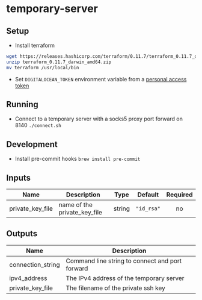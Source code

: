 # temporary-server

## Setup

- Install terraform

```sh
wget https://releases.hashicorp.com/terraform/0.11.7/terraform_0.11.7_darwin_amd64.zip
unzip terraform_0.11.7_darwin_amd64.zip
mv terraform /usr/local/bin
```

- Set `DIGITALOCEAN_TOKEN` environment variable from a [personal access token](https://cloud.digitalocean.com/account/api/tokens?i=1894d4)

## Running

- Connect to a temporary server with a socks5 proxy port forward on 8140 `./connect.sh`

## Development

- Install pre-commit hooks `brew install pre-commit`

<!-- BEGINNING OF PRE-COMMIT-TERRAFORM DOCS HOOK -->
## Inputs

| Name | Description | Type | Default | Required |
|------|-------------|:----:|:-----:|:-----:|
| private\_key\_file | name of the private_key_file | string | `"id_rsa"` | no |

## Outputs

| Name | Description |
|------|-------------|
| connection\_string | Command line string to connect and port forward |
| ipv4\_address | The IPv4 address of the temporary server |
| private\_key\_file | The filename of the private ssh key |

<!-- END OF PRE-COMMIT-TERRAFORM DOCS HOOK -->
